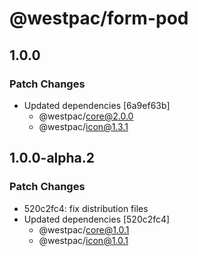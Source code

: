 # @westpac/form-pod

## 1.0.0

### Patch Changes

- Updated dependencies [6a9ef63b]
  - @westpac/core@2.0.0
  - @westpac/icon@1.3.1

## 1.0.0-alpha.2

### Patch Changes

- 520c2fc4: fix distribution files
- Updated dependencies [520c2fc4]
  - @westpac/core@1.0.1
  - @westpac/icon@1.0.1
